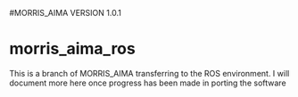 #MORRIS_AIMA VERSION 1.0.1
# morris_aima_ros
This is a branch of MORRIS_AIMA transferring to the ROS environment. I will document more here once progress has been made in porting the software


